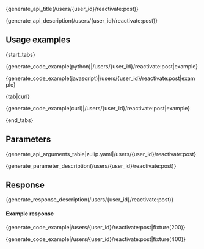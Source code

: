 {generate_api_title(/users/{user_id}/reactivate:post)}

{generate_api_description(/users/{user_id}/reactivate:post)}

## Usage examples

{start_tabs}

{generate_code_example(python)|/users/{user_id}/reactivate:post|example}

{generate_code_example(javascript)|/users/{user_id}/reactivate:post|example}

{tab|curl}

{generate_code_example(curl)|/users/{user_id}/reactivate:post|example}

{end_tabs}

## Parameters

{generate_api_arguments_table|zulip.yaml|/users/{user_id}/reactivate:post}

{generate_parameter_description(/users/{user_id}/reactivate:post)}

## Response

{generate_response_description(/users/{user_id}/reactivate:post)}

#### Example response

{generate_code_example|/users/{user_id}/reactivate:post|fixture(200)}

{generate_code_example|/users/{user_id}/reactivate:post|fixture(400)}
